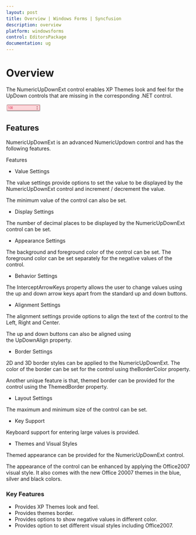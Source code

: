 ```yaml
---
layout: post
title: Overview | Windows Forms | Syncfusion
description: overview
platform: windowsforms
control: EditorsPackage
documentation: ug
---
```


# Overview

The NumericUpDownExt control enables XP Themes look and feel for the UpDown controls that are missing in the corresponding .NET control.

![](NumericUpDownExt_images/NumericUpDownExt_img1.png)



## Features

NumericUpDownExt is an advanced NumericUpdown control and has the following features.

Features

* Value Settings

The value settings provide options to set the value to be displayed by the NumericUpDownExt control and increment / decrement the value.

The minimum value of the control can also be set.

* Display Settings

The number of decimal places to be displayed by the NumericUpDownExt control can be set.

* Appearance Settings

The background and foreground color of the control can be set. The foreground color can be set separately for the negative values of the control.

* Behavior Settings

The InterceptArrowKeys property allows the user to change values using the up and down arrow keys apart from the standard up and down buttons.

* Alignment Settings

The alignment settings provide options to align the text of the control to the Left, Right and Center.

The up and down buttons can also be aligned using the UpDownAlign property.

* Border Settings

2D and 3D border styles can be applied to the NumericUpDownExt. The color of the border can be set for the control using theBorderColor property.

Another unique feature is that, themed border can be provided for the control using the ThemedBorder property.

* Layout Settings

The maximum and minimum size of the control can be set.

* Key Support

Keyboard support for entering large values is provided.

* Themes and Visual Styles

Themed appearance can be provided for the NumericUpDownExt control.

The appearance of the control can be enhanced by applying the Office2007 visual style. It also comes with the new Office 20007 themes in the blue, silver and black colors.

### Key Features

* Provides XP Themes look and feel.
* Provides themes border.
* Provides options to show negative values in different color.
* Provides option to set different visual styles including Office2007.
